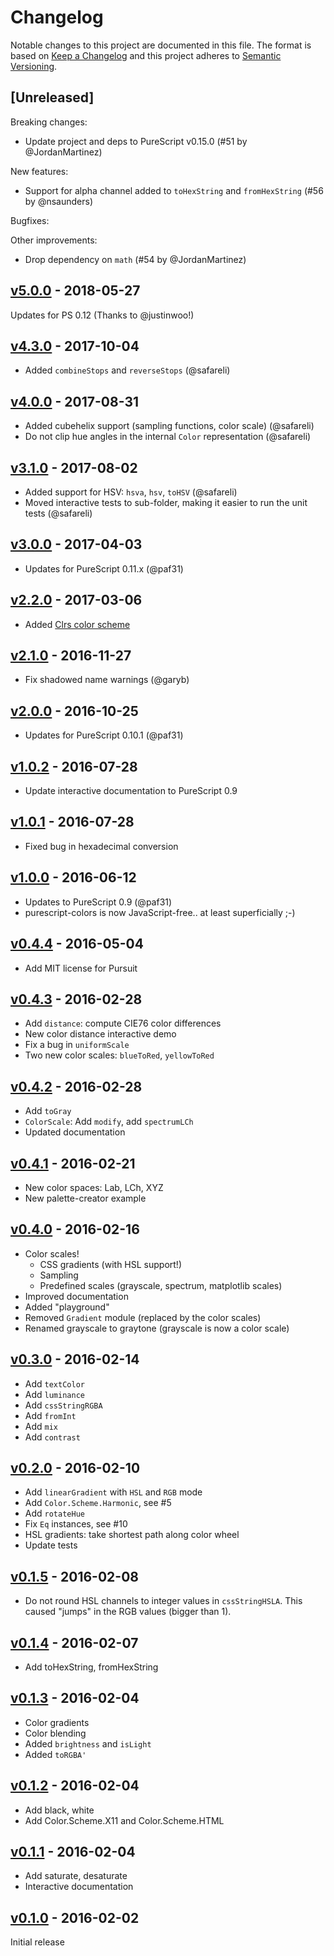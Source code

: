 # Changelog

Notable changes to this project are documented in this file. The format is based on [Keep a Changelog](https://keepachangelog.com/en/1.0.0/) and this project adheres to [Semantic Versioning](https://semver.org/spec/v2.0.0.html).

## [Unreleased]

Breaking changes:
- Update project and deps to PureScript v0.15.0 (#51 by @JordanMartinez)

New features:
- Support for alpha channel added to `toHexString` and `fromHexString` (#56 by @nsaunders)

Bugfixes:

Other improvements:
- Drop dependency on `math` (#54 by @JordanMartinez)

## [v5.0.0](https://github.com/purescript-contrib/purescript-colors/releases/tag/v5.0.0) - 2018-05-27

Updates for PS 0.12 (Thanks to @justinwoo!)

## [v4.3.0](https://github.com/purescript-contrib/purescript-colors/releases/tag/v4.3.0) - 2017-10-04

* Added `combineStops` and `reverseStops` (@safareli)

## [v4.0.0](https://github.com/purescript-contrib/purescript-colors/releases/tag/v4.0.0) - 2017-08-31

- Added cubehelix support (sampling functions, color scale) (@safareli)
- Do not clip hue angles in the internal `Color` representation (@safareli)

## [v3.1.0](https://github.com/purescript-contrib/purescript-colors/releases/tag/v3.1.0) - 2017-08-02

- Added support for HSV: `hsva`, `hsv`, `toHSV` (@safareli)
- Moved interactive tests to sub-folder, making it easier to run the unit tests (@safareli)

## [v3.0.0](https://github.com/purescript-contrib/purescript-colors/releases/tag/v3.0.0) - 2017-04-03

- Updates for PureScript 0.11.x (@paf31)

## [v2.2.0](https://github.com/purescript-contrib/purescript-colors/releases/tag/v2.2.0) - 2017-03-06

- Added [Clrs color scheme](http://clrs.cc/)

## [v2.1.0](https://github.com/purescript-contrib/purescript-colors/releases/tag/v2.1.0) - 2016-11-27

- Fix shadowed name warnings (@garyb)

## [v2.0.0](https://github.com/purescript-contrib/purescript-colors/releases/tag/v2.0.0) - 2016-10-25

- Updates for PureScript 0.10.1 (@paf31)

## [v1.0.2](https://github.com/purescript-contrib/purescript-colors/releases/tag/v1.0.2) - 2016-07-28

- Update interactive documentation to PureScript 0.9

## [v1.0.1](https://github.com/purescript-contrib/purescript-colors/releases/tag/v1.0.1) - 2016-07-28

- Fixed bug in hexadecimal conversion

## [v1.0.0](https://github.com/purescript-contrib/purescript-colors/releases/tag/v1.0.0) - 2016-06-12

- Updates to PureScript 0.9 (@paf31)
- purescript-colors is now JavaScript-free.. at least superficially ;-)

## [v0.4.4](https://github.com/purescript-contrib/purescript-colors/releases/tag/v0.4.4) - 2016-05-04

- Add MIT license for Pursuit

## [v0.4.3](https://github.com/purescript-contrib/purescript-colors/releases/tag/v0.4.3) - 2016-02-28

- Add `distance`: compute CIE76 color differences
- New color distance interactive demo
- Fix a bug in `uniformScale`
- Two new color scales: `blueToRed`, `yellowToRed`

## [v0.4.2](https://github.com/purescript-contrib/purescript-colors/releases/tag/v0.4.2) - 2016-02-28

- Add `toGray`
- `ColorScale`: Add `modify`, add `spectrumLCh`
- Updated documentation

## [v0.4.1](https://github.com/purescript-contrib/purescript-colors/releases/tag/v0.4.1) - 2016-02-21

- New color spaces: Lab, LCh, XYZ
- New palette-creator example

## [v0.4.0](https://github.com/purescript-contrib/purescript-colors/releases/tag/v0.4.0) - 2016-02-16

- Color scales!
  - CSS gradients (with HSL support!)
  - Sampling
  - Predefined scales (grayscale, spectrum, matplotlib scales)
- Improved documentation
- Added "playground"
- Removed `Gradient` module (replaced by the color scales)
- Renamed grayscale to graytone (grayscale is now a color scale)

## [v0.3.0](https://github.com/purescript-contrib/purescript-colors/releases/tag/v0.3.0) - 2016-02-14

- Add `textColor`
- Add `luminance`
- Add `cssStringRGBA`
- Add `fromInt`
- Add `mix`
- Add `contrast`

## [v0.2.0](https://github.com/purescript-contrib/purescript-colors/releases/tag/v0.2.0) - 2016-02-10

- Add `linearGradient` with `HSL` and `RGB` mode
- Add `Color.Scheme.Harmonic`, see #5 
- Add `rotateHue`
- Fix `Eq` instances, see #10 
- HSL gradients: take shortest path along color wheel
- Update tests

## [v0.1.5](https://github.com/purescript-contrib/purescript-colors/releases/tag/v0.1.5) - 2016-02-08

- Do not round HSL channels to integer values in `cssStringHSLA`. This caused "jumps" in the RGB values (bigger than 1).

## [v0.1.4](https://github.com/purescript-contrib/purescript-colors/releases/tag/v0.1.4) - 2016-02-07

- Add toHexString, fromHexString

## [v0.1.3](https://github.com/purescript-contrib/purescript-colors/releases/tag/v0.1.3) - 2016-02-04

- Color gradients
- Color blending
- Added `brightness` and `isLight`
- Added `toRGBA'`

## [v0.1.2](https://github.com/purescript-contrib/purescript-colors/releases/tag/v0.1.2) - 2016-02-04

- Add black, white
- Add Color.Scheme.X11 and Color.Scheme.HTML

## [v0.1.1](https://github.com/purescript-contrib/purescript-colors/releases/tag/v0.1.1) - 2016-02-04

- Add saturate, desaturate
- Interactive documentation

## [v0.1.0](https://github.com/purescript-contrib/purescript-colors/releases/tag/v0.1.0) - 2016-02-02

Initial release

